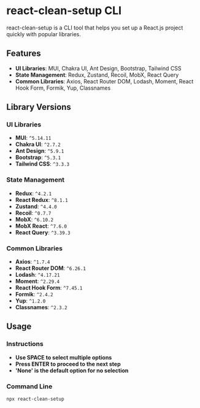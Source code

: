 # react-clean-setup CLI

react-clean-setup is a CLI tool that helps you set up a React.js project quickly with popular libraries.

## Features

- **UI Libraries**: MUI, Chakra UI, Ant Design, Bootstrap, Tailwind CSS
- **State Management**: Redux, Zustand, Recoil, MobX, React Query
- **Common Libraries**: Axios, React Router DOM, Lodash, Moment, React Hook Form, Formik, Yup, Classnames

## Library Versions

### UI Libraries

- **MUI**: `^5.14.11`
- **Chakra UI**: `^2.7.2`
- **Ant Design**: `^5.9.1`
- **Bootstrap**: `^5.3.1`
- **Tailwind CSS**: `^3.3.3`

### State Management

- **Redux**: `^4.2.1`
- **React Redux**: `^8.1.1`
- **Zustand**: `^4.4.0`
- **Recoil**: `^0.7.7`
- **MobX**: `^6.10.2`
- **MobX React**: `^7.6.0`
- **React Query**: `^3.39.3`

### Common Libraries

- **Axios**: `^1.7.4`
- **React Router DOM**: `^6.26.1`
- **Lodash**: `^4.17.21`
- **Moment**: `^2.29.4`
- **React Hook Form**: `^7.45.1`
- **Formik**: `^2.4.2`
- **Yup**: `^1.2.0`
- **Classnames**: `^2.3.2`

## Usage

### Instructions
  - **Use SPACE to select multiple options**
  - **Press ENTER to proceed to the next step**
  - **'None' is the default option for no selection**
### Command Line 
```bash
npx react-clean-setup

